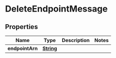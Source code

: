 

# DeleteEndpointMessage

<p/>

## Properties

| Name | Type | Description | Notes |
|------------ | ------------- | ------------- | -------------|
|**endpointArn** | [**String**](String.md) |  |  |



